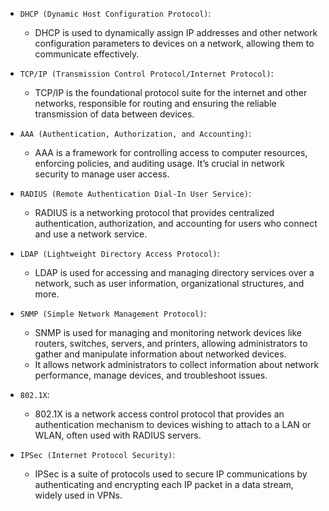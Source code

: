 - `DHCP (Dynamic Host Configuration Protocol)`:
  - DHCP is used to dynamically assign IP addresses and other network configuration parameters to devices on a network, allowing them to communicate effectively.

- `TCP/IP (Transmission Control Protocol/Internet Protocol)`:
  - TCP/IP is the foundational protocol suite for the internet and other networks, responsible for routing and ensuring the reliable transmission of data between devices.

- `AAA (Authentication, Authorization, and Accounting)`:
   - AAA is a framework for controlling access to computer resources, enforcing policies, and auditing usage. It’s crucial in network security to manage user access.

- `RADIUS (Remote Authentication Dial-In User Service)`:
   - RADIUS is a networking protocol that provides centralized authentication, authorization, and accounting for users who connect and use a network service.

- `LDAP (Lightweight Directory Access Protocol)`:
  - LDAP is used for accessing and managing directory services over a network, such as user information, organizational structures, and more.

- `SNMP (Simple Network Management Protocol)`:
  - SNMP is used for managing and monitoring network devices like routers, switches, servers, and printers, allowing administrators to gather and manipulate information about networked devices.
  -  It allows network administrators to collect information about network performance, manage devices, and troubleshoot issues.

- `802.1X`:
  - 802.1X is a network access control protocol that provides an authentication mechanism to devices wishing to attach to a LAN or WLAN, often used with RADIUS servers.

- `IPSec (Internet Protocol Security)`:
   - IPSec is a suite of protocols used to secure IP communications by authenticating and encrypting each IP packet in a data stream, widely used in VPNs.